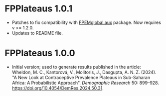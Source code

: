 # FPPlateaus 1.0.1

- Patches to fix compatibility with [FPEMglobal.aux](https://github.com/FPcounts/FPEMglobal.aux) package. Now requires v >= 1.2.0.
- Updates to README file. 


# FPPlateaus 1.0.0

* Initial version; used to generate results published in the article: Wheldon, M. C., Kantorová, V., Molitoris, J., Dasgupta, A. N. Z. (2024). "A New Look at Contraceptive Prevalence Plateaus in Sub-Saharan Africa: A Probabilistic Approach". *Demographic Research* 50: 899–928. https://doi.org/10.4054/DemRes.2024.50.31.
